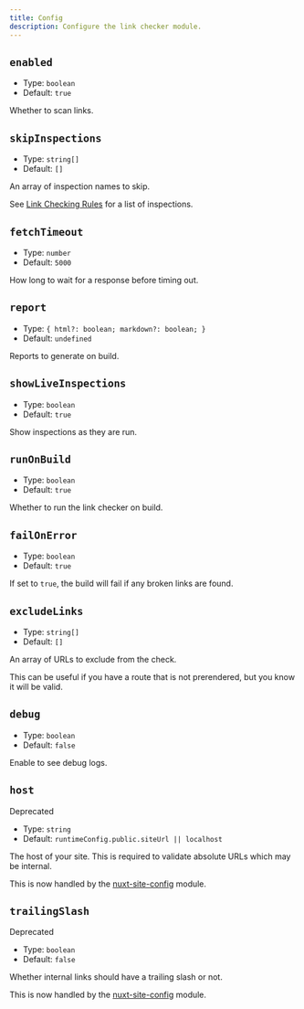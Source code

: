 ```yaml
---
title: Config
description: Configure the link checker module.
---
```


## `enabled`

- Type: `boolean`
- Default: `true`

Whether to scan links.

## `skipInspections`

- Type: `string[]`
- Default: `[]`

An array of inspection names to skip.

See [Link Checking Rules](/docs/link-checker/guides/rules) for a list of inspections.

## `fetchTimeout`

- Type: `number`
- Default: `5000`

How long to wait for a response before timing out.

## `report`

- Type: `{ html?: boolean; markdown?: boolean; }`
- Default: `undefined`

Reports to generate on build.

## `showLiveInspections`

- Type: `boolean`
- Default: `true`

Show inspections as they are run.

## `runOnBuild`

- Type: `boolean`
- Default: `true`

Whether to run the link checker on build.

## `failOnError`

- Type: `boolean`
- Default: `true`

If set to `true`, the build will fail if any broken links are found.

## `excludeLinks`

- Type: `string[]`
- Default: `[]`

An array of URLs to exclude from the check.

This can be useful if you have a route that is not prerendered, but you know it will be valid.

## `debug`

- Type: `boolean`
- Default: `false`

Enable to see debug logs.

## `host`

<UBadge color="yellow">Deprecated</UBadge>

- Type: `string`
- Default: `runtimeConfig.public.siteUrl || localhost`

The host of your site. This is required to validate absolute URLs which may be internal.

This is now handled by the [nuxt-site-config](https://github.com/harlan-zw/nuxt-site-config) module.

## `trailingSlash`

<UBadge color="yellow">Deprecated</UBadge>

- Type: `boolean`
- Default: `false`

Whether internal links should have a trailing slash or not.

This is now handled by the [nuxt-site-config](https://github.com/harlan-zw/nuxt-site-config) module.
